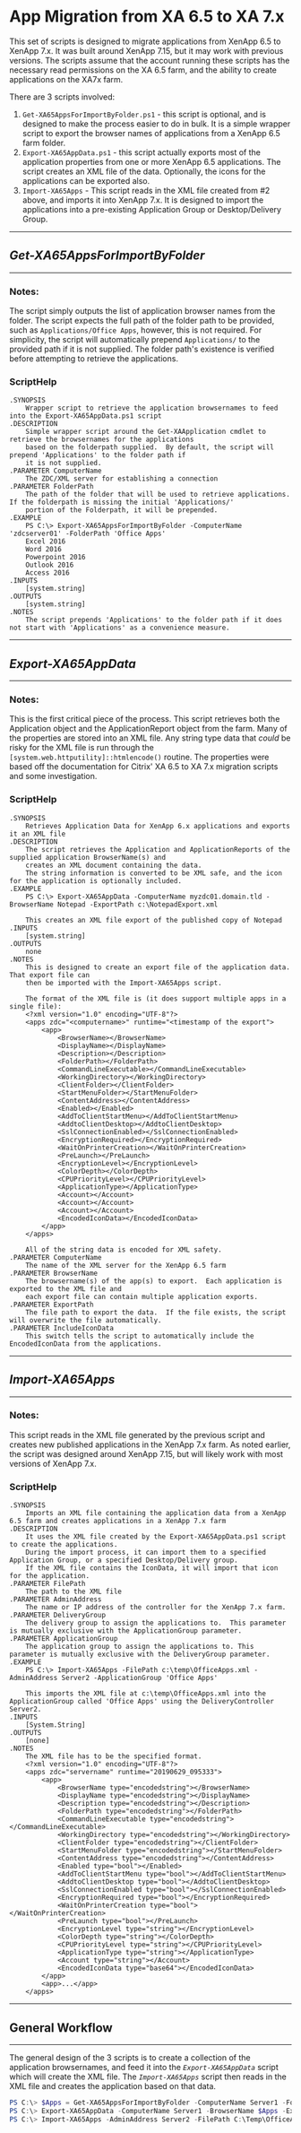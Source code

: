 # App Migration from XA 6.5 to XA 7.x

This set of scripts is designed to migrate applications from XenApp 6.5 to XenApp 7.x.  It was built around XenApp 7.15, but it may work with previous versions.  The scripts assume that the account running these scripts has the necessary read permissions on the XA 6.5 farm, and the ability to create applications on the XA7x farm.

There are 3 scripts involved:

1. `Get-XA65AppsForImportByFolder.ps1` - this script is optional, and is designed to make the process easier to do in bulk.  It is a simple wrapper script to export the browser names of applications from a XenApp 6.5 farm folder.
2. `Export-XA65AppData.ps1` -  this script actually exports most of the application properties from one or more XenApp 6.5 applications.  The script creates an XML file of the data. Optionally, the icons for the applications can be exported also.
3. `Import-XA65Apps` - This script reads in the XML file created from #2 above, and imports it into XenApp 7.x.  It is designed to import the applications into a pre-existing Application Group or Desktop/Delivery Group.

---
## _Get-XA65AppsForImportByFolder_
---

### Notes:
The script simply outputs the list of application browser names from the folder.  The script expects the full path of the folder path to be provided, such as `Applications/Office Apps`, however, this is not required.  For simplicity, the script will automatically prepend `Applications/` to the provided path if it is not supplied.  The folder path's existence is verified before attempting to retrieve the applications.

### ScriptHelp
    .SYNOPSIS
        Wrapper script to retrieve the application browsernames to feed into the Export-XA65AppData.ps1 script
    .DESCRIPTION
        Simple wrapper script around the Get-XAApplication cmdlet to retrieve the browsernames for the applications
        based on the folderpath supplied.  By default, the script will prepend 'Applications' to the folder path if
        it is not supplied.
    .PARAMETER ComputerName
        The ZDC/XML server for establishing a connection
    .PARAMETER FolderPath
        The path of the folder that will be used to retrieve applications.  If the folderpath is missing the initial 'Applications/'
        portion of the Folderpath, it will be prepended.
    .EXAMPLE
        PS C:\> Export-XA65AppsForImportByFolder -ComputerName 'zdcserver01' -FolderPath 'Office Apps'
        Excel 2016
        Word 2016
        Powerpoint 2016
        Outlook 2016
        Access 2016
    .INPUTS
        [system.string]
    .OUTPUTS
        [system.string]
    .NOTES
        The script prepends 'Applications' to the folder path if it does not start with 'Applications' as a convenience measure.

---
## _Export-XA65AppData_
---

### Notes:
This is the first critical piece of the process.  This script retrieves both the Application object and the ApplicationReport object from the farm.  Many of the properties are stored into an XML file.  Any string type data that _could_ be risky for the XML file is run through the `[system.web.httputility]::htmlencode()` routine.  The properties were based off the documentation for Citrix' XA 6.5 to XA 7.x migration scripts and some investigation.

### ScriptHelp

    .SYNOPSIS
        Retrieves Application Data for XenApp 6.x applications and exports it an XML file
    .DESCRIPTION
        The script retrieves the Application and ApplicationReports of the supplied application BrowserName(s) and
        creates an XML document containing the data.
        The string information is converted to be XML safe, and the icon for the application is optionally included.
    .EXAMPLE
        PS C:\> Export-XA65AppData -ComputerName myzdc01.domain.tld -BrowserName Notepad -ExportPath c:\NotepadExport.xml

        This creates an XML file export of the published copy of Notepad
    .INPUTS
        [system.string]
    .OUTPUTS
        none
    .NOTES
        This is designed to create an export file of the application data.  That export file can
        then be imported with the Import-XA65Apps script.

        The format of the XML file is (it does support multiple apps in a single file):
        <?xml version="1.0" encoding="UTF-8"?>
        <apps zdc="<computername>" runtime="<timestamp of the export">
            <app>
                <BrowserName></BrowserName>
                <DisplayName></DisplayName>
                <Description></Description>
                <FolderPath></FolderPath>
                <CommandLineExecutable></CommandLineExecutable>
                <WorkingDirectory></WorkingDirectory>
                <ClientFolder></ClientFolder>
                <StartMenuFolder></StartMenuFolder>
                <ContentAddress></ContentAddress>
                <Enabled></Enabled>
                <AddToClientStartMenu></AddToClientStartMenu>
                <AddtoClientDesktop></AddtoClientDesktop>
                <SslConnectionEnabled></SslConnectionEnabled>
                <EncryptionRequired></EncryptionRequired>
                <WaitOnPrinterCreation></WaitOnPrinterCreation>
                <PreLaunch></PreLaunch>
                <EncryptionLevel></EncryptionLevel>
                <ColorDepth></ColorDepth>
                <CPUPriorityLevel></CPUPriorityLevel>
                <ApplicationType></ApplicationType>
                <Account></Account>
                <Account></Account>
                <Account></Account>
                <EncodedIconData></EncodedIconData>
            </app>
        </apps>

        All of the string data is encoded for XML safety.
    .PARAMETER ComputerName
        The name of the XML server for the XenApp 6.5 farm
    .PARAMETER BrowserName
        The browsername(s) of the app(s) to export.  Each application is exported to the XML file and
        each export file can contain multiple application exports.
    .PARAMETER ExportPath
        The file path to export the data.  If the file exists, the script will overwrite the file automatically.
    .PARAMETER IncludeIconData
        This switch tells the script to automatically include the EncodedIconData from the applications.


---
## _Import-XA65Apps_
---

### Notes:
This script reads in the XML file generated by the previous script and creates new published applications in the XenApp 7.x farm.  As noted earlier, the script was designed around XenApp 7.15, but will likely work with most versions of XenApp 7.x.

### ScriptHelp

    .SYNOPSIS
        Imports an XML file containing the application data from a XenApp 6.5 farm and creates applications in a XenApp 7.x farm
    .DESCRIPTION
        It uses the XML file created by the Export-XA65AppData.ps1 script to create the applications.
        During the import process, it can import them to a specified Application Group, or a specified Desktop/Delivery group.
        If the XML file contains the IconData, it will import that icon for the application.
    .PARAMETER FilePath
        The path to the XML file
    .PARAMETER AdminAddress
        The name or IP address of the controller for the XenApp 7.x farm.
    .PARAMETER DeliveryGroup
        The delivery group to assign the applications to.  This parameter is mutually exclusive with the ApplicationGroup parameter.
    .PARAMETER ApplicationGroup
        The application group to assign the applications to. This parameter is mutually exclusive with the DeliveryGroup parameter.
    .EXAMPLE
        PS C:\> Import-XA65Apps -FilePath c:\temp\OfficeApps.xml -AdminAddress Server2 -ApplicationGroup 'Office Apps'

        This imports the XML file at c:\temp\OfficeApps.xml into the ApplicationGroup called 'Office Apps' using the DeliveryController Server2.
    .INPUTS
        [System.String]
    .OUTPUTS
        [none]
    .NOTES
        The XML file has to be the specified format.
        <?xml version="1.0" encoding="UTF-8"?>
        <apps zdc="servername" runtime="20190629_095333">
            <app>
                <BrowserName type="encodedstring"></BrowserName>
                <DisplayName type="encodedstring"></DisplayName>
                <Description type="encodedstring"></Description>
                <FolderPath type="encodedstring"></FolderPath>
                <CommandLineExecutable type="encodedstring"></CommandLineExecutable>
                <WorkingDirectory type="encodedstring"></WorkingDirectory>
                <ClientFolder type="encodedstring"></ClientFolder>
                <StartMenuFolder type="encodedstring"></StartMenuFolder>
                <ContentAddress type="encodedstring"></ContentAddress>
                <Enabled type="bool"></Enabled>
                <AddToClientStartMenu type="bool"></AddToClientStartMenu>
                <AddtoClientDesktop type="bool"></AddtoClientDesktop>
                <SslConnectionEnabled type="bool"></SslConnectionEnabled>
                <EncryptionRequired type="bool"></EncryptionRequired>
                <WaitOnPrinterCreation type="bool"></WaitOnPrinterCreation>
                <PreLaunch type="bool"></PreLaunch>
                <EncryptionLevel type="string"></EncryptionLevel>
                <ColorDepth type="string"></ColorDepth>
                <CPUPriorityLevel type="string"></CPUPriorityLevel>
                <ApplicationType type="string"></ApplicationType>
                <Account type="string"></Account>
                <EncodedIconData type="base64"></EncodedIconData>
            </app>
            <app>...</app>
        </apps>

---
## General Workflow
---

The general design of the 3 scripts is to create a collection of the application browsernames, and feed it into the _`Export-XA65AppData`_ script which will create the XML file. The _`Import-XA65Apps`_ script then reads in the XML file and creates the application based on that data.

```powershell
PS C:\> $Apps = Get-XA65AppsForImportByFolder -ComputerName Server1 -FolderPath 'Office Apps'
PS C:\> Export-XA65AppData -ComputerName Server1 -BrowserName $Apps -ExportPath C:\Temp\OfficeApps.xml -IncludeIconData
PS C:\> Import-XA65Apps -AdminAddress Server2 -FilePath C:\Temp\OfficeApps.xml -ApplicationGroup 'Office Apps'
```
